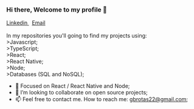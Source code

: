 ### Hi there, Welcome to my profile 👋

  <a href="https://www.linkedin.com/in/gabriel-brotas" rel="nofollow">
    Linkedin
  </a>
  &nbsp
  <a href="mailto:gbrotas22@gmail.com">
    Email
  </a>

<br />
<br />
  In my repositories you'll going to find my projects using: <br/>
     >Javascript; <br/>
     >TypeScript; <br/>
     >React; <br/>
     >React Native; <br/>
     >Node; <br/>
     >Databases (SQL and NoSQL); <br/>
   
- 🔭 Focused on React / React Native and Node; 
- 👷 I’m looking to collaborate on open source projects;
- 📫 Feel free to contact me. How to reach me: gbrotas22@gmail.com;
